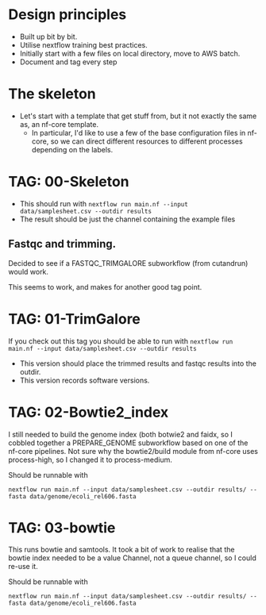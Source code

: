 
# Design principles

- Built up bit by bit.
- Utilise nextflow training best practices.
- Initially start with a few files on local directory, move to AWS batch.
- Document and tag every step

# The skeleton

- Let's start with a template that get stuff from, but it not exactly the same as, an nf-core template.
  - In particular, I'd like to use a few of the base configuration files in nf-core, so we can direct different resources to different processes depending on the labels.

# TAG: 00-Skeleton

- This should run with `nextflow run main.nf --input data/samplesheet.csv --outdir results`
- The result should be just the channel containing the example files


## Fastqc and trimming.

Decided to see if a FASTQC_TRIMGALORE subworkflow (from cutandrun) would work.

This seems to work, and makes for another good tag point.

# TAG: 01-TrimGalore

If you check out this tag you should be able to run with `nextflow run main.nf --input data/samplesheet.csv --outdir results`
- This version should place the trimmed results and fastqc results into the outdir.
- This version records software versions.

# TAG: 02-Bowtie2_index

I still needed to build the genome index (both botwie2 and faidx, so I cobbled together a PREPARE_GENOME subworkflow based on one of the nf-core pipelines.  Not sure why the bowtie2/build module from nf-core uses process-high, so I changed it to process-medium.

Should be runnable with 

    nextflow run main.nf --input data/samplesheet.csv --outdir results/ --fasta data/genome/ecoli_rel606.fasta

# TAG: 03-bowtie

This runs bowtie and samtools. It took a bit of work to realise that the bowtie index needed to be a value Channel, not a queue channel, so I could re-use it.

Should be runnable with 

    nextflow run main.nf --input data/samplesheet.csv --outdir results/ --fasta data/genome/ecoli_rel606.fasta